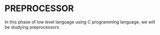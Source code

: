 # PREPROCESSOR

In this phase of low level language using C programming language, we will be studying preprocessors.